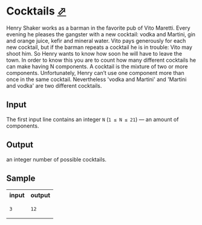# Cocktails [⬀](https://acm.timus.ru/problem.aspx?space=1&num=1402)

Henry Shaker works as a barman in the favorite pub of Vito Maretti. Every evening he pleases the gangster with a new cocktail: vodka and Martini, gin and orange juice, kefir and mineral water. Vito pays generously for each new cocktail, but if the barman repeats a cocktail he is in trouble: Vito may shoot him. So Henry wants to know how soon he will have to leave the town. In order to know this you are to count how many different cocktails he can make having N components. A cocktail is the mixture of two or more components. Unfortunately, Henry can’t use one component more than once in the same cocktail. Nevertheless 'vodka and Martini' and 'Martini and vodka' are two different cocktails.

## Input

The first input line contains an integer `N` (`1 ≤ N ≤ 21`) — an amount of components.

## Output

an integer number of possible cocktails.

## Sample

<table>
<tr>
<th>input</th>
<th>output</th>
</tr>
<tr>
<td style="vertical-align: top">
<pre>
3
</pre>
</td>
<td style="vertical-align: top">
<pre>
12
</pre>
</td>
</tr>
</table>
